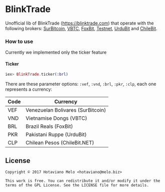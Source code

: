 # BlinkTrade 

Unofficial lib of BlinkTrade (https://blinktrade.com) that operate with the following brokers: [SurBitcoin](https://surbitcoin.com), [VBTC](https://vbtc.vn), [FoxBit](https://foxbit.com.br), [Testnet](https://testnet.blinktrade.com/), [UrduBit](https://urdubit.com) and [ChileBit](https://chilebit.net).

### How to use
Currently we implemented only the ticker feature
#### Ticker
```elixir
iex> BlinkTrade.ticker(:brl)
```

There are these parameter options: `:vef`, `:vnd`, `:brl`, `:pkr`, `:clp`, each one represents a currency:

| Code | Currency |
|------|----------|
| VEF  | Venezuelan Bolivares (SurBitcoin) |
| VND  | Vietnamise Dongs (VBTC) |
| BRL  | Brazil Reals (FoxBit) |
| PKR  | Pakistani Ruppe (UrduBit) |
| CLP  | Chilean Pesos (ChileBit.NET) |

## License

```
Copyright © 2017 Hotaviano Melo <hotaviano@melo.biz>

This work is free. You can redistribute it and/or modify it under the
terms of the GPL License. See the LICENSE file for more details.
```
